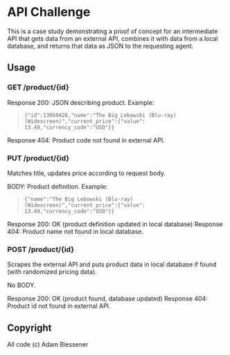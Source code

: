 # API Challenge
This is a case study demonstrating a proof of concept for an intermediate API that gets data from an external API, combines it with data from a local database, and returns that data as JSON to the requesting agent.

## Usage

### GET /product/{id}
Response 200: JSON describing product. Example:
> `{"id":13860428,"name":"The Big Lebowski (Blu-ray) (Widescreen)","current_price":{"value": 13.49,"currency_code":"USD"}}`

Response 404: Product code not found in external API.

### PUT /product/{id}
Matches title, updates price according to request body.

BODY: Product definition. Example:
> `{"name":"The Big Lebowski (Blu-ray) (Widescreen)","current_price":{"value": 13.49,"currency_code":"USD"}}`

Response 200: OK (product definition updated in local database)
Response 404: Product name not found in local database.

### POST /product/{id}
Scrapes the external API and puts product data in local database if found (with randomized pricing data).

No BODY.

Response 200: OK (product found, database updated)
Response 404: Product id not found in external API.

## Copyright
All code (c) Adam Biessener
